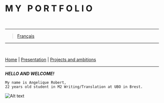 **M Y &nbsp; P O R T F O L I O**
================================================
&nbsp;
- - - -
> [Français](./index.md)
- - - -
&nbsp;

[Home](./en/index.md) | [Presentation](./en/présentation.md) | [Projects and ambitions](./en/ambitions.md)

---------------------------------

_**HELLO AND WELCOME!**_
~~~~
My name is Angelique Robert,
22 years old student in M2 Writing/Translation at UBO in Brest.
~~~~

![Alt text](https://www.brest-life.fr/fileadmin/BrestLife.fr/Logos_fiches_contacts/logo_UBO.jpg)
